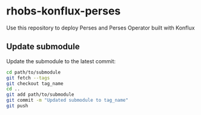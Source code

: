 # rhobs-konflux-perses

Use this repository to deploy Perses and Perses Operator built with Konflux

## Update submodule

Update the submodule to the latest commit:
```bash
cd path/to/submodule
git fetch --tags
git checkout tag_name
cd ..
git add path/to/submodule
git commit -m "Updated submodule to tag_name"
git push
```
